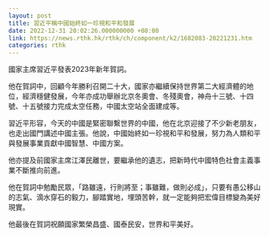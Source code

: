 ```yaml
---
layout: post
title: 習近平稱中國始終如一珍視和平和發展
date: 2022-12-31 20:02:26.000000000 +08:00
link: https://news.rthk.hk/rthk/ch/component/k2/1682083-20221231.htm
categories: rthk
---
```


國家主席習近平發表2023年新年賀詞。

他在賀詞中，回顧今年勝利召開二十大，國家亦繼續保持世界第二大經濟體的地位，經濟穩健發展，今年亦成功舉辦北京冬奧會、冬殘奧會，神舟十三號、十四號、十五號接力完成太空任務，中國太空站全面建成等。

習近平形容，今天的中國是緊密聯繫世界的中國，他在北京迎接了不少新老朋友，也走出國門講述中國主張。他說，中國始終如一珍視和平和發展，努力為人類和平與發展事業貢獻中國智慧、中國方案。

他亦提及前國家主席江澤民離世，要繼承他的遺志，把新時代中國特色社會主義事業不斷推向前進。

他在賀詞中勉勵民眾，「路雖遠，行則將至；事雖難，做則必成」，只要有愚公移山的志氣、滴水穿石的毅力，腳踏實地，埋頭苦幹，就一定能夠把宏偉目標變為美好現實。

他最後在賀詞祝願國家繁榮昌盛、國泰民安，世界和平美好。
